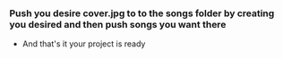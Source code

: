 ### Push you desire cover.jpg to to the songs folder by creating you desired and then push songs you want there

* And that's it your project is ready